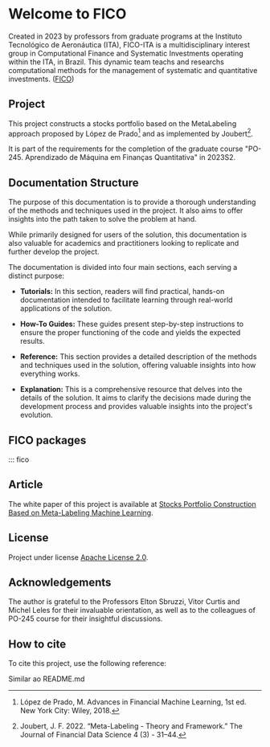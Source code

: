 # Welcome to FICO

Created in 2023 by professors from graduate programs at the Instituto Tecnológico de Aeronáutica (ITA),
FICO-ITA is a multidisciplinary interest group in Computational Finance and Systematic Investments
operating within the ITA, in Brazil. This dynamic team teachs and researchs computational methods for the management
of systematic and quantitative investments. ([FICO](https://fico-ita.github.io/en/fico/))


## Project

This project constructs a stocks portfolio based on the MetaLabeling approach proposed by López de Prado[^1] and as implemented by Joubert[^2].

It is part of the requirements for the completion of the graduate course "PO-245. Aprendizado de Máquina em Finanças
Quantitativa" in 2023S2.


[^1]: López de Prado, M. Advances in Financial Machine Learning, 1st ed. New York City: Wiley, 2018.
[^2]: Joubert, J. F. 2022. “Meta-Labeling - Theory and Framework.” The Journal of Financial Data Science 4 (3) - 31–44.


## Documentation Structure

The purpose of this documentation is to provide a thorough understanding of the methods and techniques used in the project. It also aims to offer insights into the path taken to solve the problem at hand.

While primarily designed for users of the solution, this documentation is also valuable for academics and practitioners looking to replicate and further develop the project.

The documentation is divided into four main sections, each serving a distinct purpose:


- **Tutorials:** In this section, readers will find practical, hands-on documentation intended to facilitate learning through real-world applications of the solution.

- **How-To Guides:** These guides present step-by-step instructions to ensure the proper functioning of the code and yields the expected results.

- **Reference:** This section provides a detailed description of the methods and techniques used in the solution, offering valuable insights into how everything works.

- **Explanation:** This is a comprehensive resource that delves into the details of the solution. It aims to clarify the decisions made during the development process and provides valuable insights into the project's evolution.


## FICO packages

::: fico

## Article

The white paper of this project is available at
[Stocks Portfolio Construction Based on Meta-Labeling Machine Learning](materials/ITA_PO245_WhitePaper-IEEE_Access_LaTeX_template_AfonsoFeitoza.pdf).

## License

Project under license [Apache License 2.0](https://www.apache.org/licenses/LICENSE-2.0).

## Acknowledgements

The author is grateful to the Professors Elton Sbruzzi, Vitor Curtis and Michel Leles for their invaluable orientation, as well as to the colleagues of PO-245 course for their
insightful discussions.

## How to cite

To cite this project, use the following reference:


Similar ao README.md

